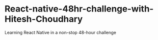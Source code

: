 # React-native-48hr-challenge-with-Hitesh-Choudhary
Learning React Native in a non-stop 48-hour challenge
